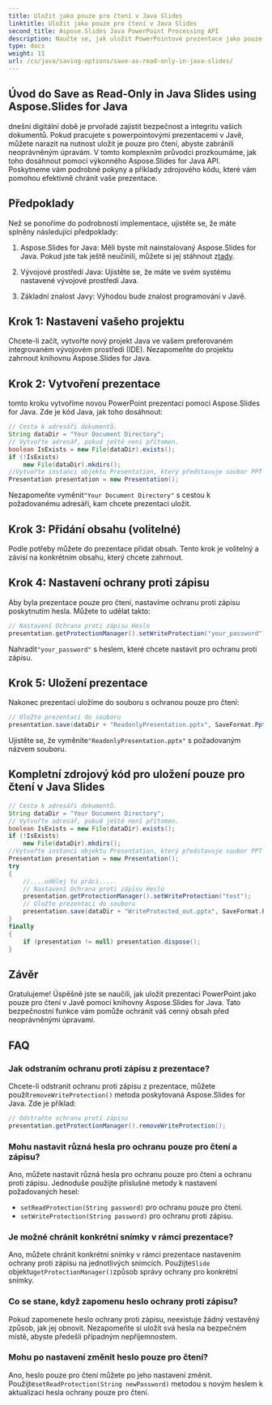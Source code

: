 ```yaml
---
title: Uložit jako pouze pro čtení v Java Slides
linktitle: Uložit jako pouze pro čtení v Java Slides
second_title: Aspose.Slides Java PowerPoint Processing API
description: Naučte se, jak uložit PowerPointové prezentace jako pouze pro čtení v Javě pomocí Aspose.Slides. Chraňte svůj obsah pomocí podrobných pokynů a příkladů kódu.
type: docs
weight: 11
url: /cs/java/saving-options/save-as-read-only-in-java-slides/
---
```


## Úvod do Save as Read-Only in Java Slides using Aspose.Slides for Java

dnešní digitální době je prvořadé zajistit bezpečnost a integritu vašich dokumentů. Pokud pracujete s powerpointovými prezentacemi v Javě, můžete narazit na nutnost uložit je pouze pro čtení, abyste zabránili neoprávněným úpravám. V tomto komplexním průvodci prozkoumáme, jak toho dosáhnout pomocí výkonného Aspose.Slides for Java API. Poskytneme vám podrobné pokyny a příklady zdrojového kódu, které vám pomohou efektivně chránit vaše prezentace.

## Předpoklady

Než se ponoříme do podrobností implementace, ujistěte se, že máte splněny následující předpoklady:

1.  Aspose.Slides for Java: Měli byste mít nainstalovaný Aspose.Slides for Java. Pokud jste tak ještě neučinili, můžete si jej stáhnout z[tady](https://releases.aspose.com/slides/java/).

2. Vývojové prostředí Java: Ujistěte se, že máte ve svém systému nastavené vývojové prostředí Java.

3. Základní znalost Javy: Výhodou bude znalost programování v Javě.

## Krok 1: Nastavení vašeho projektu

Chcete-li začít, vytvořte nový projekt Java ve vašem preferovaném integrovaném vývojovém prostředí (IDE). Nezapomeňte do projektu zahrnout knihovnu Aspose.Slides for Java.

## Krok 2: Vytvoření prezentace

tomto kroku vytvoříme novou PowerPoint prezentaci pomocí Aspose.Slides for Java. Zde je kód Java, jak toho dosáhnout:

```java
// Cesta k adresáři dokumentů.
String dataDir = "Your Document Directory";
// Vytvořte adresář, pokud ještě není přítomen.
boolean IsExists = new File(dataDir).exists();
if (!IsExists)
    new File(dataDir).mkdirs();
//Vytvořte instanci objektu Presentation, který představuje soubor PPT
Presentation presentation = new Presentation();
```

 Nezapomeňte vyměnit`"Your Document Directory"` s cestou k požadovanému adresáři, kam chcete prezentaci uložit.

## Krok 3: Přidání obsahu (volitelné)

Podle potřeby můžete do prezentace přidat obsah. Tento krok je volitelný a závisí na konkrétním obsahu, který chcete zahrnout.

## Krok 4: Nastavení ochrany proti zápisu

Aby byla prezentace pouze pro čtení, nastavíme ochranu proti zápisu poskytnutím hesla. Můžete to udělat takto:

```java
// Nastavení Ochrana proti zápisu Heslo
presentation.getProtectionManager().setWriteProtection("your_password");
```

 Nahradit`"your_password"` s heslem, které chcete nastavit pro ochranu proti zápisu.

## Krok 5: Uložení prezentace

Nakonec prezentaci uložíme do souboru s ochranou pouze pro čtení:

```java
// Uložte prezentaci do souboru
presentation.save(dataDir + "ReadonlyPresentation.pptx", SaveFormat.Pptx);
```

 Ujistěte se, že vyměníte`"ReadonlyPresentation.pptx"` s požadovaným názvem souboru.

## Kompletní zdrojový kód pro uložení pouze pro čtení v Java Slides

```java
// Cesta k adresáři dokumentů.
String dataDir = "Your Document Directory";
// Vytvořte adresář, pokud ještě není přítomen.
boolean IsExists = new File(dataDir).exists();
if (!IsExists)
	new File(dataDir).mkdirs();
//Vytvořte instanci objektu Presentation, který představuje soubor PPT
Presentation presentation = new Presentation();
try
{
	//....udělej tu práci.....
	// Nastavení Ochrana proti zápisu Heslo
	presentation.getProtectionManager().setWriteProtection("test");
	// Uložte prezentaci do souboru
	presentation.save(dataDir + "WriteProtected_out.pptx", SaveFormat.Pptx);
}
finally
{
	if (presentation != null) presentation.dispose();
}
```

## Závěr

Gratulujeme! Úspěšně jste se naučili, jak uložit prezentaci PowerPoint jako pouze pro čtení v Javě pomocí knihovny Aspose.Slides for Java. Tato bezpečnostní funkce vám pomůže ochránit váš cenný obsah před neoprávněnými úpravami.

## FAQ

### Jak odstraním ochranu proti zápisu z prezentace?

 Chcete-li odstranit ochranu proti zápisu z prezentace, můžete použít`removeWriteProtection()` metoda poskytovaná Aspose.Slides for Java. Zde je příklad:

```java
// Odstraňte ochranu proti zápisu
presentation.getProtectionManager().removeWriteProtection();
```

### Mohu nastavit různá hesla pro ochranu pouze pro čtení a zápisu?

Ano, můžete nastavit různá hesla pro ochranu pouze pro čtení a ochranu proti zápisu. Jednoduše použijte příslušné metody k nastavení požadovaných hesel:

- `setReadProtection(String password)` pro ochranu pouze pro čtení.
- `setWriteProtection(String password)` pro ochranu proti zápisu.

### Je možné chránit konkrétní snímky v rámci prezentace?

 Ano, můžete chránit konkrétní snímky v rámci prezentace nastavením ochrany proti zápisu na jednotlivých snímcích. Použijte`Slide` objektu`getProtectionManager()`způsob správy ochrany pro konkrétní snímky.

### Co se stane, když zapomenu heslo ochrany proti zápisu?

Pokud zapomenete heslo ochrany proti zápisu, neexistuje žádný vestavěný způsob, jak jej obnovit. Nezapomeňte si uložit svá hesla na bezpečném místě, abyste předešli případným nepříjemnostem.

### Mohu po nastavení změnit heslo pouze pro čtení?

 Ano, heslo pouze pro čtení můžete po jeho nastavení změnit. Použijte`setReadProtection(String newPassword)` metodou s novým heslem k aktualizaci hesla ochrany pouze pro čtení.